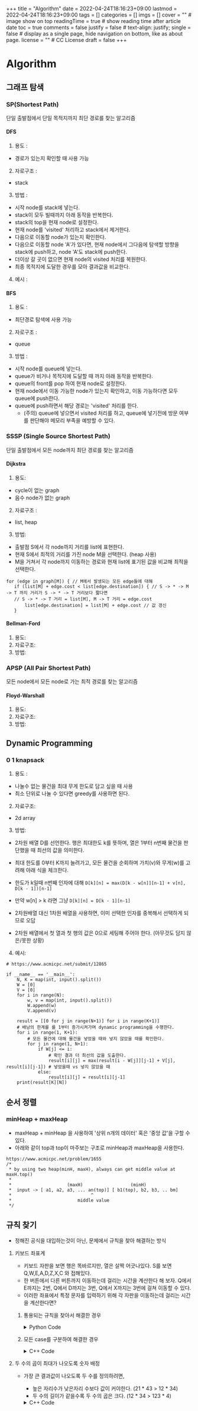 +++
title = "Algorithm"
date = 2022-04-24T18:16:23+09:00
lastmod = 2022-04-24T18:16:23+09:00
tags = []
categories = []
imgs = []
cover = ""  # image show on top
readingTime = true  # show reading time after article date
toc = true
comments = false
justify = false  # text-align: justify;
single = false  # display as a single page, hide navigation on bottom, like as about page.
license = ""  # CC License
draft = false
+++

# Algorithm

## 그래프 탐색
### SP(Shortest Path)
단일 출발점에서 단일 목적지까지 최단 경로를 찾는 알고리즘
#### DFS
1. 용도 :
  - 경로가 있는지 확인할 때 사용 가능
2. 자로구조 :
  - stack
3. 방법 :
  - 시작 node를 stack에 넣는다.
  - stack이 모두 빌때까지 아래 동작을 반복한다.
  - stack의 top을 현재 node로 설정한다.
  - 현재 node를 'visited' 처리하고 stack에서 제거한다.
  - 다음으로 이동할 node가 있는지 확인한다.
  - 다음으로 이동할 node 'A'가 있다면, 현재 node에서 그다음에 탐색할 방향을 stack에 push하고, node 'A'도 stack에 push한다.
  - 더이상 갈 곳이 없으면 현재 node의 visited 처리를 복원한다.
  - 최종 목적지에 도달한 경우를 모아 결과값을 비교한다.
4. 예시 :


#### BFS
1. 용도 :
  - 최단경로 탐색에 사용 가능
2. 자로구조 :
  - queue
3. 방법 :
  - 시작 node를 queue에 넣는다.
  - queue가 비거나 목적지에 도달할 때 까지 아래 동작을 반복한다.
  - queue의 front를 pop 하여 현재 node로 설정한다.
  - 현재 node에서 이동 가능한 node가 있는지 확인하고, 이동 가능하다면 모두 queue에 push한다.
  - queue에 push하면서 해당 경로는 'visited' 처리를 한다.
    - (주의) queue에 넣으면서 visited 처리를 하고, queue에 넣기전에 방문 여부를 판단해야 메모리 부족을 예방할 수 있다.

### SSSP (Single Source Shortest Path)
단일 출발점에서 모든 node까지 최단 경로를 찾는 알고리즘
#### Dijkstra
1. 용도: 
 - cycle이 없는 graph
 - 음수 node가 없는 graph
2. 자료구조 : 
 - list, heap
3. 방법:
 - 출발점 S에서 각 node까지 거리를 list에 표현한다.
 - 현재 S에서 최적의 거리를 가진 node M을 선택한다. (heap 사용)
 - M을 거쳐서 각 node까지 이동하는 경로와 현재 list에 표기된 값을 비교해 최적을 선택한다.
 ```
 for (edge in graph[M]) { // M에서 발생되는 모든 edge들에 대해
	if (list[M] + edge.cost < list[edge.destination]) { // S -> * -> M -> T 까지 거리가 S -> * -> T 거리보다 짧다면
	// S -> * -> T 거리 = list[M], M -> T 거리 = edge.cost
		list[edge.destination] = list[M] + edge.cost // 값 갱신
	}
 ```
#### Bellman-Ford
1. 용도:
2. 자료구조:
3. 방법:
### APSP (All Pair Shortest Path)
모든 node에서 모든 node로 가는 최적 경로를 찾는 알고리즘
#### Floyd-Warshall
1. 용도:
2. 자료구조:
3. 방법:


## Dynamic Programming

### 0 1 knapsack
1. 용도 :
  - 나눌수 없는 물건을 최대 무게 한도로 담고 싶을 때 사용
  - 최소 단위로 나눌 수 있다면 greedy를 사용하면 된다.
2. 자료구조:
  - 2d array
3. 방법:
  - 2차원 배열 D를 선언한다. 행은 최대한도 k를 뜻하며, 열은 1부터 n번째 물건을 판단했을 때 최선의 값을 의미한다.
  - 최대 한도를 0부터 K까지 늘려가고, 모든 물건을 순회하며 가치(v)와 무게(w)를 고려해 아래 식을 체크한다.
  - 한도가 k일때 n번째 인자에 대해 `D[k][n] = max(D[k - w[n]][n-1] + v[n], D[k - 1])[n-1]`
  - 만약 w[n] > k 라면 그냥 `D[k][n] = D[k - 1][n-1]`

  - 2차원배열 대신 1차원 배열을 사용하면, 이미 선택한 인자를 중복해서 선택하게 되므로 오답
  - 2차원 배열에서 첫 열과 첫 행의 값은 0으로 세팅해 주어야 한다. (아무것도 담지 않은/못한 상황)

4. 예시:

```
# https://www.acmicpc.net/submit/12865

if __name__ == '__main__':
    N, K = map(int, input().split())
    W = [0]
    V = [0]
    for i in range(N):
        w, v = map(int, input().split())
        W.append(w)
        V.append(v)

    result = [[0 for j in range(N+1)] for i in range(K+1)]
    # 배낭의 한계를 를 1부터 증가시켜가며 dynamic programming을 수행한다.
    for i in range(1, K+1):
        # 모든 물건에 대해 물건을 넣었을 때와 넣지 않았을 때를 확인한다.
        for j in range(1, N+1):
            if W[j] <= i:
                # 확인 결과 더 최선의 값을 도출한다.
                result[i][j] = max(result[i - W[j]][j-1] + V[j], result[i][j-1]) # 넣었을때 vs 넣지 않았을 때
            else:
                result[i][j] = result[i][j-1]
    print(result[K][N])
```

## 순서 정렬
### minHeap + maxHeap
- maxHeap + minHeap 을 사용하여 '상위 n개의 데이터' 혹은 '중앙 값'을 구할 수 있다.
- 아래와 같이 top과 top이 마주보는 구조로 minHeap과 maxHeap을 사용한다.
```
https://www.acmicpc.net/problem/1655
/*
 * by using two heap(minH, maxH), always can get middle value at maxH.top()
 *
 *                     (maxH)                  (minH)
 *  input -> [ a1, a2, a3, ... an(top)] [ b1(top), b2, b3, .. bm]
 *                              ^
 *                         middle value
 */
```


## 규칙 찾기
- 정해진 공식을 대입하는것이 아닌, 문제에서 규칙을 찾아 해결하는 방식

1. 키보드 좌표계
   - 키보드 자판을 보면 행은 똑바르지만, 열은 살짝 어긋나있다. S를 보면 Q,W,E,A,D,Z,X,C 와 접해있다.
   - 한 버튼에서 다른 버튼까지 이동하는데 걸리는 시간을 계산한다 해 보자. Q에서 E까지는 2번, Q에서 D까지는 3번, Q에서 X까지는 3번에 걸쳐 이동할 수 있다.
   - 이러한 좌표에서 특정 문자를 입력하기 위해 각 자판을 이동하는데 걸리는 시간을 계산한다면?
   1. 통용되는 규칙을 찾아서 해결한 경우
       <details>
         <summary>Python Code</summary>
  
            def solve():
            	# 키보드 배열을 좌표평면으로 본다. 
            	# Q를 (0,2)로, W를 (2,2) E를 (4,2) ...
            	# A를 (1,1), S를 (3,1), D를 (5,1) ...
            	# Z를 (2,0), X를 (4,0), C를 (6,0) ...
            	# 이후 x좌표 거리를 2로 나누고 y좌표 거리를 더한 후, y 좌표의 거리를 2로 나눈 값을 빼주면 실제 이동 거리가 나온다. 
            	# 단, x좌표가 동일할 경우에는 예외로 y좌표 거리가 실제 이동 거리이다. 
            	# 이는 y좌표가 3 초과여도 적용되는 규칙이다.
            	# ex1) Q(0,2) -> C(6,0) = (6/2 + 2) - 2/2 = 4
            	# ex2) T(8,2) -> V(8,0) = (0 + 2) = 2		(예외)
            	# ex3) Q(0,2) -> T(8,2) = (8/2 + 0) - 0 = 4
            	coord = {}
            	key3 = ['Q','W','E','R','T','Y','U','I','O','P']
            	key2 = ['A','S','D','F','G','H','J','K','L']
            	key1 = ['Z','X','C','V','B','N','M']
            	
            	MOVING_TIME = 2
            	TYPING_TIME = 1
            	
            	for i in range(len(key3)):
            		coord[key3[i]] = (i * 2, 2)
            		
            	for i in range(len(key2)):
            		coord[key2[i]] = (i * 2 + 1, 1)
            		
            	for i in range(len(key1)):
            		coord[key1[i]] = (i * 2 + 2, 0)
            		
            	word = input()
            	
            	time = len(word) * TYPING_TIME  # time elapsed when typing
            	prev = None
            	# for all words, calculate distance
            	for w in word:
            		if prev is None:
            			prev = w
            			continue
            		
            		start = coord[prev]
            		end = coord[w]
            		# rule exception
            		if start[0] == end[0]:
            			time += abs(end[1] - start[1]) * MOVING_TIME
            			prev = w
            			continue
            		
            		# time eplased when moving
            		time += (abs(end[0] - start[0]) // 2 + abs(end[1] - start[1]) - abs(end[1] - start[1]) // 2) * MOVING_TIME
            		
            		# settings for next cycle
            		prev = w
            	print(time)
            			
            if __name__ == '__main__':
            	T = int(input())
            	for t in range(T):
            		solve()
       </details>
     
   1. 모든 case를 구분하여 해결한 경우
       <details>
         <summary>C++ Code</summary>
         
            #include <map>
            #include <iostream>
            #define DEBUG 0
            using namespace std;
            
            int main(void) {
            	// initialize keyboard array
            	map<char,pair<int,int>> qwerty;
            	
            	char row1[] = {'Q','W','E','R','T','Y','U','I','O','P'};
            	char row2[] = {'A','S','D','F','G','H','J','K','L'};
            	char row3[] = {'Z','X','C','V','B','N','M'};
            	
            	for (int i = 0; i < (int)sizeof(row1); i++) {
            		qwerty.insert(make_pair(row1[i], make_pair(0, i)));
            	}
            	for (int i = 0; i < (int)sizeof(row2); i++) {
            		qwerty.insert(make_pair(row2[i], make_pair(1, i)));
            	}
            	for (int i = 0; i < (int)sizeof(row3); i++) {
            		qwerty.insert(make_pair(row3[i], make_pair(2, i)));
            	}
            	
            #if DEBUG
            	for (int i = 0; i < (int)sizeof(row1); i++) {
            		cout << qwerty[row1[i]].first << " " << qwerty[row1[i]].second << " ";
            	}
            	cout << endl;
            	for (int i = 0; i < (int)sizeof(row2); i++) {
            		cout << qwerty[row2[i]].first << " " << qwerty[row2[i]].second << " ";
            	}
            	cout << endl;
            	for (int i = 0; i < (int)sizeof(row3); i++) {
            		cout << qwerty[row3[i]].first << " " << qwerty[row3[i]].second << " ";
            	}
            	cout << endl;
            #endif
            	
            	// get input
            	int T;
            	char txt[110];
            	cin >> T;
            	
            	for (int t = 0; t < T; t++) {
            		cin >> txt;
            	
            		// calculate result
            		int total_diff = 0;
            		int pre_row = qwerty[txt[0]].first;
            		int pre_col = qwerty[txt[0]].second;
            		int idx = 1;
            		
            		while(txt[idx]) {
            			int row = qwerty[txt[idx]].first;
            			int col = qwerty[txt[idx]].second;
            			
            			int diff_row = abs(row - pre_row);
            			int diff_col = abs(col - pre_col);
            			
            			// ↔ direction
            			if (diff_row == 0) {
            				total_diff += diff_col;
            			}
            			// ↕ direction
            			else if (diff_col == 0) {
            				total_diff += diff_row;
            			}
            			// ↙ direction
            			else if (col < pre_col && row > pre_row) {
            				total_diff += max(diff_row, diff_col);
            			}
            			// ↗ direction
            			else if (col > pre_col && row < pre_row) {
            				total_diff += max(diff_row, diff_col);
            			}
            			// ↘ direction
            			else if (col > pre_col && row > pre_row) {
            				total_diff += diff_row + diff_col;
            			}
            			// ↖ direction
            			else {
            				total_diff += diff_row + diff_col;
            			}
            # if DEBUG
            			cout << "row: " << row << " col: " << col
            				<< " diff_row: " << diff_row << " diff_col: " << diff_col
            				<< " idx: " << idx << " total_diff: " << total_diff << endl;
            # endif
            			++idx;
            			pre_row = row;
            			pre_col = col;
            		} // -> while
            		
            		// print result
            		cout << idx + total_diff * 2 << endl;
            	} // -> for
            } // -> main
       </details>

  1. 두 수의 곱이 최대가 나오도록 숫자 배정
     - 가장 큰 결과값이 나오도록 두 수를 정의하려면,
       - 높은 자리수가 낮은자리 수보다 값이 커야한다. (21 * 43 > 12 * 34)
       - 두 수의 길이가 같을수록 두 수의 곱은 크다. (12 * 34 > 123 * 4)
       <details><summary>C++ Code</summary>
         
          ```
            #include <iostream>
            #include <cstring>
            #define DEBUG 0
            
            using namespace std;
            
            int main(void) {
            	int T = 0;
            	cin >> T;
            	for (int t = 0; t < T; ++t) {
            		// 1. get inputs
            		char card[20] = {0,};
            		cin >> card;
            		int card_len = strlen(card);
            # if DEBUG
            		cout << "len : " << card_len << endl;
            # endif
            		int number[10] = {0,};
            		for (char c : card) {
            			number[c - '0'] += 1;
            		}
            		// change all '6' into '9'
            		number[9] += number[6];
            		number[6] = 0;
            		
            		// 2. divide into two number
            		int idx = 9;
            		bool flag = false;
            		// find max number
            		while (number[idx] == 0) idx--;
            		number[idx] -= 1;
            		unsigned long long num1 = idx;
            		unsigned long long num2 = 0;
            		int l = 1;
            		while (l < card_len) {
            			while (number[idx] == 0) idx--;
            			number[idx] -= 1;
                  // 다음 숫자를 어디에 이어붙일지 결정
                  // 이전 조합이 최적이라면, 아래 두 번의 비교를 통해 도출된 두 숫자 조합도 최적값임이 보장된다. 
            			unsigned long long cmp1 = (num1 * 10 + idx) * num2;
            			unsigned long long cmp2 = (num2 * 10 + idx) * num1;
            			if (cmp1 > cmp2) {
            				num1 = num1 * 10 + idx;
            			}
            			else {
            				num2 = num2 * 10 + idx;
            			}
            			++l;
            			
            			/*
            			// num1 : max, max-3, max-4, max-7, max-8 ...
            			// num2 : max-1, max-2, max-5, max-6, ...
            			for (int i = 0; i < 2; ++i) {
            				while (number[idx] == 0) idx--;
            				number[idx] -= 1;
            				if (flag) {
            					num1 = num1 * 10 + idx;
            				}
            				else {
            					num2 = num2 * 10 + idx;
            				}
            # if DEBUG
            				cout << l << " / num : " << num1 << " " << num2 << endl;
            # endif
            				// check condition
            				l += 1;
            				if (l >= card_len) break;
            			} // -> for i
            			flag = !flag;
            			*/
            		} // -> while card_len
            		cout << num1 * num2 << endl;
            	} // -> for T
            }
          ```
       </details>